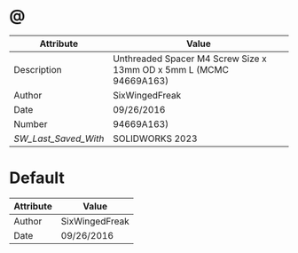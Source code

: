 # @
| Attribute | Value |
| ---  | ---     |
| Description | Unthreaded Spacer M4 Screw Size x 13mm OD x  5mm L (MCMC 94669A163) |
| Author | SixWingedFreak |
| Date | 09/26/2016 |
| Number | 94669A163) |
| _SW_Last_Saved_With_ | SOLIDWORKS 2023 |
# Default
| Attribute | Value |
| ---  | ---     |
| Author | SixWingedFreak |
| Date | 09/26/2016 |
